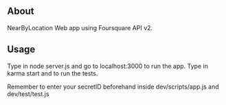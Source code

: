 ## About
NearByLocation Web app using Foursquare API v2. 

## Usage
Type in node server.js and go to localhost:3000 to run the app. 
Type in karma start and to run the tests. 

Remember to enter your secretID beforehand inside dev/scripts/app.js and dev/test/test.js